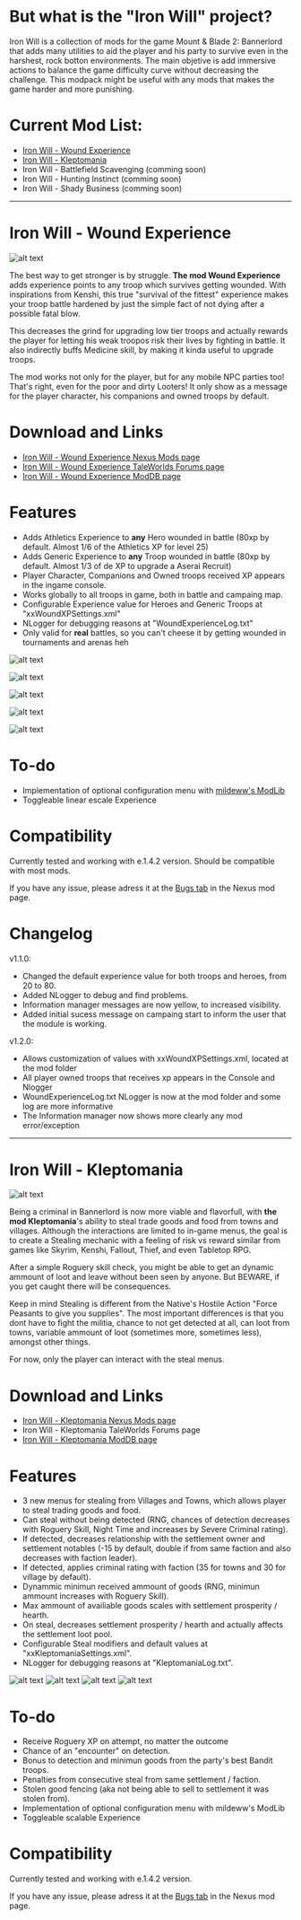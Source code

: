 # But what is the "Iron Will" project?
  Iron Will is a collection of mods for the game Mount & Blade 2: Bannerlord that adds many utilities to aid the player and his party to survive even in the harshest, rock botton environments. The main objetive is add immersive actions to balance the game difficulty curve without decreasing the challenge. This modpack might be useful with any mods that makes the game harder and more punishing. 
  
# Current Mod List:
  - [Iron Will - Wound Experience](https://www.nexusmods.com/mountandblade2bannerlord/mods/1797)
  - [Iron Will - Kleptomania](https://www.nexusmods.com/mountandblade2bannerlord/mods/1997)
  - Iron Will - Battlefield Scavenging (comming soon)
  - Iron Will - Hunting Instinct (comming soon)
  - Iron Will - Shady Business (comming soon)

---

# Iron Will - Wound Experience

![alt text](https://github.com/pedro-ca/bannerlord_iron_will/blob/master/WoundXP/Thumbnails/Wound%20Experience%20Thumbnail.jpg?raw=true)

The best way to get stronger is by struggle. **The mod Wound Experience** adds experience points to any troop which survives getting wounded. With inspirations from Kenshi, this true "survival of the fittest" experience makes your troop battle hardened by just the simple fact of not dying after a possible fatal blow. 

This decreases the grind for upgrading low tier troops and actually rewards the player for letting his weak troopos risk their lives by fighting in battle. It also indirectly buffs Medicine skill, by making it kinda useful to upgrade troops. 

The mod works not only for the player, but for any mobile NPC parties too! That's right, even for the poor and dirty Looters! It only show as a message for the player character, his companions and owned troops by default.

# Download and Links

  - [Iron Will - Wound Experience Nexus Mods page](https://www.nexusmods.com/mountandblade2bannerlord/mods/1797)
  - [Iron Will - Wound Experience TaleWorlds Forums page](https://forums.taleworlds.com/index.php?threads/iron-will-wound-experience.426533/)
  - [Iron Will - Wound Experience ModDB page](https://www.moddb.com/mods/iron-will-wound-experience)

# Features 
  - Adds Athletics Experience to **any** Hero wounded in battle (80xp by default. Almost 1/6 of the Athletics XP for level 25) 
  - Adds Generic Experience to **any** Troop wounded in battle (80xp by default. Almost 1/3 of de XP to upgrade a Aserai Recruit)
  - Player Character, Companions and Owned troops received XP appears in the ingame console.
  - Works globally to all troops in game, both in battle and campaing map.
  - Configurable Experience value for Heroes and  Generic Troops at "xxWoundXPSettings.xml"
  - NLogger for debugging reasons at "WoundExperienceLog.txt"
  - Only valid for **real** battles, so you can't cheese it by getting wounded in tournaments and arenas heh

  
  ![alt text](https://github.com/pedro-ca/bannerlord_iron_will/blob/master/WoundXP/Thumbnails/heroe%20athletic%20exp%20example.JPG?raw=true)
  
  ![alt text](https://github.com/pedro-ca/bannerlord_iron_will/blob/master/WoundXP/Thumbnails/generic%20troop%20exp%20example.JPG?raw=true) 
  
  ![alt text](https://github.com/pedro-ca/bannerlord_iron_will/blob/master/WoundXP/Thumbnails/owned%20troops%20in%20the%20console%20example.png?raw=true)
  
  ![alt text](https://github.com/pedro-ca/bannerlord_iron_will/blob/master/WoundXP/Thumbnails/Configurable%20xp%20example.JPG?raw=true)
  
  ![alt text](https://github.com/pedro-ca/bannerlord_iron_will/blob/master/WoundXP/Thumbnails/debug%20on%20example.JPG?raw=trueG)
  

# To-do
  - Implementation of optional configuration menu with [mildeww's ModLib](https://www.nexusmods.com/mountandblade2bannerlord/mods/592)
  - Toggleable linear escale Experience
  
  
# Compatibility
Currently tested and working with e.1.4.2 version. Should be compatible with most mods.

If you have any issue, please adress it at the [Bugs tab](https://www.nexusmods.com/mountandblade2bannerlord/mods/1797?tab=bugs) in the Nexus mod page.

# Changelog
v1.1.0:
- Changed the default experience value for both troops and heroes, from 20 to 80. 
- Added NLogger to debug and find problems.
- Information manager messages are now yellow, to increased visibility. 
- Added initial sucess message on campaing start to inform the user that the module is working.

v1.2.0:
  - Allows customization of values with xxWoundXPSettings.xml, located at the mod folder
  - All player owned troops that receives xp appears in the Console and Nlogger
  - WoundExperienceLog.txt NLogger is now at the mod folder and some log are more informative
  - The Information manager now shows more clearly any mod error/exception
  
---
  
# Iron Will - Kleptomania

![alt text](https://raw.githubusercontent.com/pedro-ca/bannerlord_iron_will/master/Kleptomania/Thumbnails/Kleptomania%20Thumbnail.jpg)

Being a criminal in Bannerlord is now more viable and flavorfull, with **the mod Kleptomania**'s ability to steal trade goods and food from towns and villages. Although the interactions are limited to in-game menus, the goal is to create a Stealing mechanic with a feeling of risk vs reward similar from games like Skyrim, Kenshi, Fallout, Thief, and even Tabletop RPG.

After a simple Roguery skill check, you might be able to get an dynamic ammount of loot and leave without been seen by anyone. But BEWARE, if you get caught there will be consequences.

Keep in mind Stealing is different from the Native's Hostile Action "Force Peasants to give you supplies". The most important differences is that you dont have to fight the militia, chance to not get detected at all, can loot from towns, variable ammount of loot (sometimes more, sometimes less), amongst other things.

For now, only the player can interact with the steal menus.

# Download and Links
 - [Iron Will - Kleptomania Nexus Mods page](https://www.nexusmods.com/mountandblade2bannerlord/mods/1997)
 - Iron Will - Kleptomania TaleWorlds Forums page
 - [Iron Will - Kleptomania ModDB page](https://www.moddb.com/mods/iron-will-kleptomania)

# Features
 - 3 new menus for stealing from Villages and Towns, which allows player to steal trading goods and food.
 - Can steal without being detected (RNG, chances of detection decreases with Roguery Skill, Night Time and increases by Severe Criminal rating).
 - If detected, decreases relationship with the settlement owner and settlement notables  (-15 by default, double if from same faction and also decreases with faction leader).
 - If detected, applies criminal rating with faction (35 for towns and 30 for village by default).
 - Dynammic minimun received ammount of goods (RNG, minimun ammount increases with Roguery Skill).
 - Max ammount of availiable goods scales with settlement prosperity / hearth.
 - On steal, decreases settlement prosperity / hearth and actually affects the settlement loot pool.
 - Configurable Steal modifiers and default values at "xxKleptomaniaSettings.xml".
 - NLogger for debugging reasons at "KleptomaniaLog.txt".
 
 ![alt text](https://raw.githubusercontent.com/pedro-ca/bannerlord_iron_will/master/Kleptomania/Thumbnails/steal%20from%20town%20thumbnail.jpg)
 ![alt text](https://raw.githubusercontent.com/pedro-ca/bannerlord_iron_will/master/Kleptomania/Thumbnails/steal%20from%20villages%20thumbnail.jpg)
 ![alt text](https://raw.githubusercontent.com/pedro-ca/bannerlord_iron_will/master/Kleptomania/Thumbnails/different%20results%20thumbnail.jpg)
 ![alt text](https://raw.githubusercontent.com/pedro-ca/bannerlord_iron_will/master/Kleptomania/Thumbnails/dynamic%20loot%20thumbnail.jpg)
 
# To-do
 - Receive Roguery XP on attempt, no matter the outcome
 - Chance of an "encounter" on detection.
 - Bonus to detection and minimun goods from the party's best Bandit troops.
 - Penalties from consecutive steal from same settlement / faction.
 - Stolen good fencing (aka not being able to sell to settlement it was stolen from).
 - Implementation of optional configuration menu with mildeww's ModLib
 - Toggleable scalable Experience


# Compatibility
Currently tested and working with e.1.4.2 version. 

If you have any issue, please adress it at the [Bugs tab](https://www.nexusmods.com/mountandblade2bannerlord/mods/1997?tab=bugs) in the Nexus mod page.


